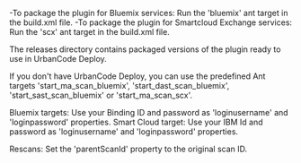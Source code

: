 -To package the plugin for Bluemix services: Run the 'bluemix' ant target in the build.xml file.
-To package the plugin for Smartcloud Exchange services: Run the 'scx' ant target in the build.xml file.

The releases directory contains packaged versions of the plugin ready to use in UrbanCode Deploy.

If you don't have UrbanCode Deploy, you can use the predefined Ant targets 'start_ma_scan_bluemix', 'start_dast_scan_bluemix', 'start_sast_scan_bluemix' or 'start_ma_scan_scx'.

Bluemix targets: Use your Binding ID and password as 'loginusername' and 'loginpassword' properties.
Smart Cloud target: Use your IBM Id and password as 'loginusername' and 'loginpassword' properties.

Rescans: Set the 'parentScanId' property to the original scan ID.